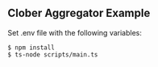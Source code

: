 ## Clober Aggregator Example

Set .env file with the following variables:
```shell
$ npm install
$ ts-node scripts/main.ts
```